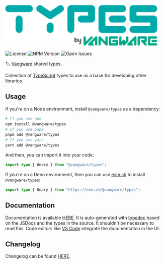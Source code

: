 <img id="logo" alt="Types by Vangware" src="./logo.svg" height="128" />

![License][license-badge] ![NPM Version][npm-version-badge]
![Open Issues][open-issues-badge]

🏷️ [Vangware][vangware] shared types.

Collection of [TypeScript][typescript] types to use as a base for developing
other libraries.

## Usage

If you're on a Node environment, install `@vangware/types` as a dependency:

```bash
# If you use npm
npm install @vangware/types
# If you use pnpm
pnpm add @vangware/types
# If you use yarn
yarn add @vangware/types
```

And then, you can import it into your code:

```typescript
import type { Unary } from "@vangware/types";
```

If you're on a Deno environment, then you can use [esm.sh][esm.sh] to install
`@vangware/types`:

```typescript
import type { Unary } from "https://esm.sh/@vangware/types";
```

## Documentation

Documentation is available [HERE][documentation]. It is auto-generated with
[typedoc][typedoc] based on the JSDocs and the types in the source. It shouldn't
be necessary to read this. Code editors like [VS Code][vscode] integrate the
documentation in the UI.

## Changelog

Changelog can be found [HERE][changelog].

<!-- Reference -->

[changelog]: https://github.com/vangware/types/blob/main/CHANGELOG.md
[documentation]: https://types.vangware.com
[esm.sh]: https://esm.sh
[license-badge]:
	https://img.shields.io/npm/l/@vangware/types.svg?style=for-the-badge&labelColor=666&color=0a8&link=https://github.com/vangware/types/blob/main/LICENSE
[npm-version-badge]:
	https://img.shields.io/npm/v/@vangware/types.svg?style=for-the-badge&labelColor=666&color=0a8&link=https://npm.im/@vangware/types
[open-issues-badge]:
	https://img.shields.io/github/issues/vangware/types.svg?style=for-the-badge&labelColor=666&color=0a8&link=https://github.com/vangware/types/issues
[typedoc]: https://typedoc.org/
[typescript]: https://www.typescriptlang.org/
[vangware]: https://vangware.com
[vscode]: https://code.visualstudio.com/
